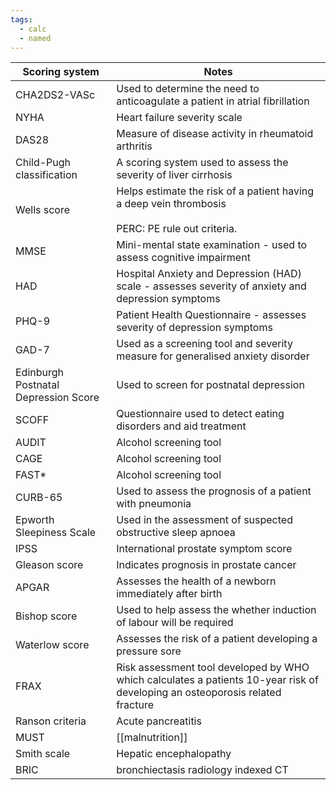 ```yaml
---
tags:
  - calc
  - named
---
```


| Scoring system                       | Notes                                                                                                                         |
| ------------------------------------ | ----------------------------------------------------------------------------------------------------------------------------- |
| CHA2DS2-VASc                         | Used to determine the need to anticoagulate a patient in atrial fibrillation                                                  |
| NYHA                                 | Heart failure severity scale                                                                                                  |
| DAS28                                | Measure of disease activity in rheumatoid arthritis                                                                           |
| Child-Pugh classification            | A scoring system used to assess the severity of liver cirrhosis                                                               |
| Wells score                          | Helps estimate the risk of a patient having a deep vein thrombosis<br><br>PERC: PE rule out criteria.                         |
| MMSE                                 | Mini-mental state examination - used to assess cognitive impairment                                                           |
| HAD                                  | Hospital Anxiety and Depression (HAD) scale - assesses severity of anxiety and depression symptoms                            |
| PHQ-9                                | Patient Health Questionnaire - assesses severity of depression symptoms                                                       |
| GAD-7                                | Used as a screening tool and severity measure for generalised anxiety disorder                                                |
| Edinburgh Postnatal Depression Score | Used to screen for postnatal depression                                                                                       |
| SCOFF                                | Questionnaire used to detect eating disorders and aid treatment                                                               |
| AUDIT                                | Alcohol screening tool                                                                                                        |
| CAGE                                 | Alcohol screening tool                                                                                                        |
| FAST*                                | Alcohol screening tool                                                                                                        |
| CURB-65                              | Used to assess the prognosis of a patient with pneumonia                                                                      |
| Epworth Sleepiness Scale             | Used in the assessment of suspected obstructive sleep apnoea                                                                  |
| IPSS                                 | International prostate symptom score                                                                                          |
| Gleason score                        | Indicates prognosis in prostate cancer                                                                                        |
| APGAR                                | Assesses the health of a newborn immediately after birth                                                                      |
| Bishop score                         | Used to help assess the whether induction of labour will be required                                                          |
| Waterlow score                       | Assesses the risk of a patient developing a pressure sore                                                                     |
| FRAX                                 | Risk assessment tool developed by WHO which calculates a patients 10-year risk of developing an osteoporosis related fracture |
| Ranson criteria                      | Acute pancreatitis                                                                                                            |
| MUST                                 | [[malnutrition]]                                                                                                              |
| Smith scale                          | Hepatic encephalopathy                                                                                                        |
| BRIC                                 | bronchiectasis radiology indexed CT                                                                                           |